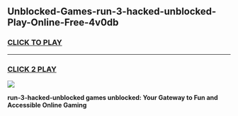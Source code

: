 
## Unblocked-Games-run-3-hacked-unblocked-Play-Online-Free-4v0db
<h3>
<a href="https://premium76.site?title=run-3-hacked-unblocked&ref=26A">CLICK TO PLAY</a></h3>
<hr>

<h3>
<a href="https://premium76.site?title=run-3-hacked-unblocked&ref=26A">CLICK 2 PLAY</a>
  
</h3>

<a href="https://premium76.site?title=run-3-hacked-unblocked&ref=26A"><img src="https://clearcache.store/games.png"></a>


**run-3-hacked-unblocked games unblocked: Your Gateway to Fun and Accessible Online Gaming**
